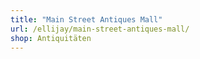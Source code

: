 ```yaml
---
title: "Main Street Antiques Mall"
url: /ellijay/main-street-antiques-mall/
shop: Antiquitäten
---
```

